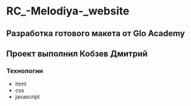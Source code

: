 # RC_-Melodiya-_website
## Разработка готового макета от Glo Academy
## Проект выполнил Кобзев Дмитрий

### Технологии
- html
- css
- javascript

